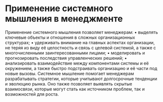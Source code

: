 # Применение системного мышления в менеджменте

Применение системного мышления позволяет менеджерам:
• выделять ключевые объекты и отношения в сложных организационных структурах;
• удерживать внимание на главных аспектах организации, не теряя из виду её целостность и связь с целевой системой, а также с многочисленными заинтересованными лицами;
• моделировать и прогнозировать последствия управленческих решений;
• анализировать взаимодействие между компонентами системы и её окружением, а также быстро подстраивать организацию и её части под новые вызовы.
Системное мышление помогает менеджерам разрабатывать стратегии, которые учитывают долгосрочные тенденции и эволюцию рынка. Оно также позволяет выявлять скрытые взаимосвязи, которые могут стать как источником проблем, так и возможностей для роста.
